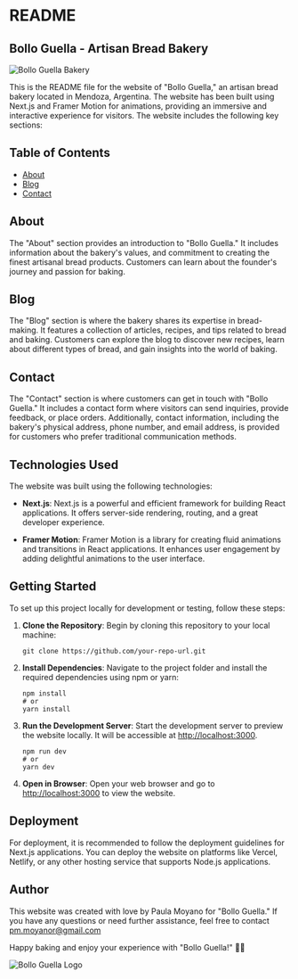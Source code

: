 

# README

## Bollo Guella - Artisan Bread Bakery

![Bollo Guella Bakery](bollo-guella-logo.png)

This is the README file for the website of "Bollo Guella," an artisan bread bakery located in Mendoza, Argentina. The website has been built using Next.js and Framer Motion for animations, providing an immersive and interactive experience for visitors. The website includes the following key sections:

## Table of Contents

- [About](#about)
- [Blog](#blog)
- [Contact](#contact)

## About

The "About" section provides an introduction to "Bollo Guella." It includes information about the bakery's values, and commitment to creating the finest artisanal bread products. Customers can learn about the founder's journey and passion for baking.

## Blog

The "Blog" section is where the bakery shares its expertise in bread-making. It features a collection of articles, recipes, and tips related to bread and baking. Customers can explore the blog to discover new recipes, learn about different types of bread, and gain insights into the world of baking.

## Contact

The "Contact" section is where customers can get in touch with "Bollo Guella." It includes a contact form where visitors can send inquiries, provide feedback, or place orders. Additionally, contact information, including the bakery's physical address, phone number, and email address, is provided for customers who prefer traditional communication methods.

## Technologies Used

The website was built using the following technologies:

- **Next.js**: Next.js is a powerful and efficient framework for building React applications. It offers server-side rendering, routing, and a great developer experience.

- **Framer Motion**: Framer Motion is a library for creating fluid animations and transitions in React applications. It enhances user engagement by adding delightful animations to the user interface.

## Getting Started

To set up this project locally for development or testing, follow these steps:

1. **Clone the Repository**: Begin by cloning this repository to your local machine:

   ```
   git clone https://github.com/your-repo-url.git
   ```

2. **Install Dependencies**: Navigate to the project folder and install the required dependencies using npm or yarn:

   ```
   npm install
   # or
   yarn install
   ```

3. **Run the Development Server**: Start the development server to preview the website locally. It will be accessible at [http://localhost:3000](http://localhost:3000).

   ```
   npm run dev
   # or
   yarn dev
   ```

4. **Open in Browser**: Open your web browser and go to [http://localhost:3000](http://localhost:3000) to view the website.

## Deployment

For deployment, it is recommended to follow the deployment guidelines for Next.js applications. You can deploy the website on platforms like Vercel, Netlify, or any other hosting service that supports Node.js applications.

## Author

This website was created with love by Paula Moyano for "Bollo Guella." If you have any questions or need further assistance, feel free to contact pm.moyanor@gmail.com

Happy baking and enjoy your experience with "Bollo Guella!" 🍞🥖

![Bollo Guella Logo](bollo-guella-logo.png)
